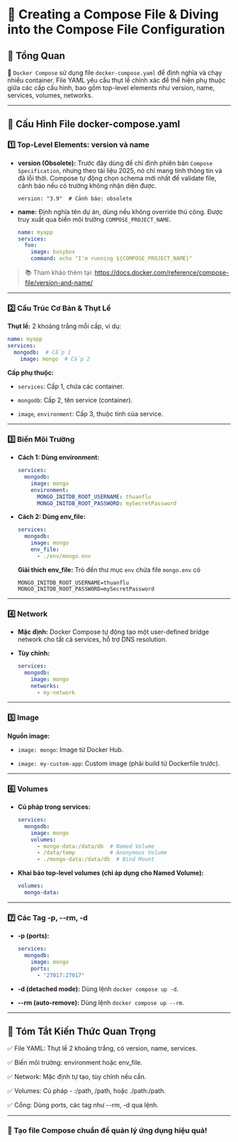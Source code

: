 # 📝 Creating a Compose File & Diving into the Compose File Configuration

## 📌 Tổng Quan

📝 `Docker Compose` sử dụng file `docker-compose.yaml` để định nghĩa và chạy nhiều container. File YAML yêu cầu thụt lề chính xác để thể hiện phụ thuộc giữa các cấp cấu hình, bao gồm top-level elements như version, name, services, volumes, networks.

---

## 🚀 Cấu Hình File docker-compose.yaml

### 1️⃣ Top-Level Elements: version và name

- **version (Obsolete):** Trước đây dùng để chỉ định phiên bản `Compose Specification`, nhưng theo tài liệu 2025, nó chỉ mang tính thông tin và đã lỗi thời. Compose tự động chọn schema mới nhất để validate file, cảnh báo nếu có trường không nhận diện được.
  
  ```
  version: "3.9"  # Cảnh báo: obsolete
  ```

- **name:** Định nghĩa tên dự án, dùng nếu không override thủ công. Được truy xuất qua biến môi trường `COMPOSE_PROJECT_NAME`.

  ```yaml
  name: myapp
  services:
    foo:
      image: busybox
      command: echo "I'm running ${COMPOSE_PROJECT_NAME}"
  ```

> 📚 Tham khảo thêm tại: https://docs.docker.com/reference/compose-file/version-and-name/

---

### 2️⃣ Cấu Trúc Cơ Bản & Thụt Lề

**Thụt lề:** 2 khoảng trắng mỗi cấp, ví dụ:

  ```yaml
  name: myapp
  services:
    mongodb:  # Cấp 1
      image: mongo  # Cấp 2
  ```

**Cấp phụ thuộc:**

  - `services`: Cấp 1, chứa các container.

  - `mongodb`: Cấp 2, tên service (container).

  - `image`, `environment`: Cấp 3, thuộc tính của service.

---

### 3️⃣ Biến Môi Trường

- **Cách 1: Dùng environment:**

  ```yaml
  services:
    mongodb:
      image: mongo
      environment:
        MONGO_INITDB_ROOT_USERNAME: thuanflu
        MONGO_INITDB_ROOT_PASSWORD: mySecretPassword
  ```

- **Cách 2: Dùng env_file:**

  ```yaml
  services:
    mongodb:
      image: mongo
      env_file:
        - ./env/mongo.env
  ```

  **Giải thích env_file:** Trỏ đến thư mục `env` chứa file `mongo.env` có  

  ```
  MONGO_INITDB_ROOT_USERNAME=thuanflu
  MONGO_INITDB_ROOT_PASSWORD=mySecretPassword
  ```

---

### 4️⃣ Network

- **Mặc định:** Docker Compose tự động tạo một user-defined bridge network cho tất cả services, hỗ trợ DNS resolution.

- **Tùy chỉnh:**

  ```yaml
  services:
    mongodb:
      image: mongo
      networks:
        - my-network
  ```

---

### 5️⃣ Image

**Nguồn image:**

  - `image: mongo`: Image từ Docker Hub.

  - `image: my-custom-app`: Custom image (phải build từ Dockerfile trước).

---

### 6️⃣ Volumes

- **Cú pháp trong services:**

  ```yaml
  services:
    mongodb:
      image: mongo
      volumes:
        - mongo-data:/data/db  # Named Volume
        - /data/temp           # Anonymous Volume
        - ./mongo-data:/data/db  # Bind Mount
  ```

- **Khai báo top-level volumes (chỉ áp dụng cho Named Volume):**

  ```yaml
  volumes:
    mongo-data:
  ```

---

### 7️⃣ Các Tag -p, --rm, -d

- **-p (ports):**
  ```yaml
  services:
    mongodb:
      image: mongo
      ports:
        - "27017:27017"
  ```

- **-d (detached mode):** Dùng lệnh `docker compose up -d`.

- **--rm (auto-remove):** Dùng lệnh `docker compose up --rm`.

---

## 📌 Tóm Tắt Kiến Thức Quan Trọng

✅ File YAML: Thụt lề 2 khoảng trắng, có version, name, services.

✅ Biến môi trường: environment hoặc env_file.

✅ Network: Mặc định tự tạo, tùy chỉnh nếu cần.

✅ Volumes: Cú pháp - <name>:/path, /path, hoặc ./path:/path.

✅ Cổng: Dùng ports, các tag như --rm, -d qua lệnh.

---

### 🚀 Tạo file Compose chuẩn để quản lý ứng dụng hiệu quả!